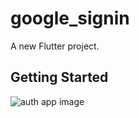 # google_signin

A new Flutter project.

## Getting Started

![auth app image](https://github.com/itsgits01/Flutter-X-Firebase/assets/111409328/f9aaf4ae-f81d-4592-8433-6bf260d6bfe2)

